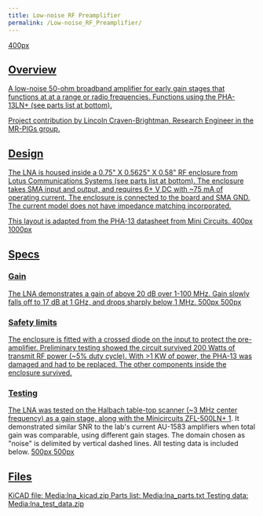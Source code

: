 ```yaml
---
title: Low-noise RF Preamplifier
permalink: /Low-noise_RF_Preamplifier/
---
```


<a href="/wiki_files/lna_picture.jpg" class="wikilink" title="400px">400px

## Overview

A low-noise 50-ohm broadband amplifier for early gain stages that
functions at at a range or radio frequencies. Functions using the
PHA-13LN+ (see parts list at bottom).

Project contribution by Lincoln Craven-Brightman, Research Engineer in
the MR-PIGs group.

## Design

The LNA is housed inside a 0.75" X 0.5625" X 0.58" RF enclosure from
Lotus Communications Systems (see parts list at bottom). The enclosure
takes SMA input and output, and requires 6+ V DC with ~75 mA of
operating current. The enclosure is connected to the board and SMA GND.
The current model does not have impedance matching incorporated.

This layout is adapted from the PHA-13 datasheet from Mini Circuits.
<a href="/wiki_files/lna_inside.jpg" class="wikilink" title="400px">400px
<a href="/wiki_files/lna_schematic_pic.png" class="wikilink"
title="1000px">1000px

## Specs

### Gain

The LNA demonstrates a gain of above 20 dB over 1-100 MHz. Gain slowly
falls off to 17 dB at 1 GHz, and drops sharply below 1 MHz.
<a href="/wiki_files/LNA_S21_100_label.png" class="wikilink"
title="500px">500px
<a href="/wiki_files/LNA_S21_1000_label.png" class="wikilink"
title="500px">500px

### Safety limits

The enclosure is fitted with a crossed diode on the input to protect the
pre-amplifier. Preliminary testing showed the circuit survived 200 Watts
of transmit RF power (~5% duty cycle). With \>1 KW of power, the PHA-13
was damaged and had to be replaced. The other components inside the
enclosure survived.

### Testing

The LNA was tested on the Halbach table-top scanner (~3 MHz center
frequency) as a gain stage, along with the Minicircuits ZFL-500LN+
[1](https://www.minicircuits.com/WebStore/dashboard.html?model=ZFL-500LN%2B).
It demonstrated similar SNR to the lab's current AU-1583 amplifiers when
total gain was comparable, using different gain stages. The domain
chosen as "noise" is delimited by vertical dashed lines. All testing
data is included below.
<a href="/wiki_files/lna_snr_pic.png" class="wikilink" title="500px">500px
<a href="/wiki_files/lna_miteq_snr_pic.png" class="wikilink"
title="500px">500px

## Files

KiCAD file:
<a href="/wiki_files/lna_kicad.zip" class="wikilink"
title="Media:lna_kicad.zip">Media:lna_kicad.zip
Parts list:
<a href="/wiki_files/lna_parts.txt" class="wikilink"
title="Media:lna_parts.txt">Media:lna_parts.txt
Testing data:
<a href="/wiki_files/lna_test_data.zip" class="wikilink"
title="Media:lna_test_data.zip">Media:lna_test_data.zip